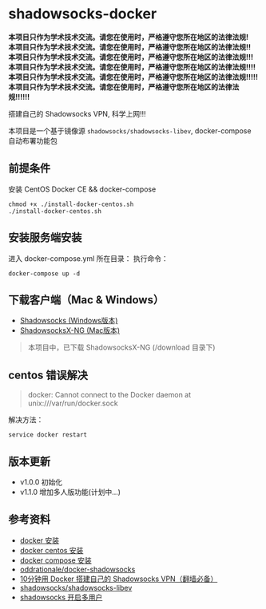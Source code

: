 # shadowsocks-docker

**本项目只作为学术技术交流。请您在使用时，严格遵守您所在地区的法律法规!**  
**本项目只作为学术技术交流。请您在使用时，严格遵守您所在地区的法律法规!!**  
**本项目只作为学术技术交流。请您在使用时，严格遵守您所在地区的法律法规!!!**  
**本项目只作为学术技术交流。请您在使用时，严格遵守您所在地区的法律法规!!!!**  
**本项目只作为学术技术交流。请您在使用时，严格遵守您所在地区的法律法规!!!!!**  
**本项目只作为学术技术交流。请您在使用时，严格遵守您所在地区的法律法规!!!!!!**  

搭建自己的 Shadowsocks VPN, 科学上网!!!

本项目是一个基于镜像源 `shadowsocks/shadowsocks-libev`, docker-compose 自动布署功能包

## 前提条件

安装 CentOS Docker CE && docker-compose

```
chmod +x ./install-docker-centos.sh
./install-docker-centos.sh
```

## 安装服务端安装

进入 docker-compose.yml 所在目录：
执行命令：
```
docker-compose up -d
```

## 下载客户端（Mac & Windows）

- [Shadowsocks (Windows版本)](https://github.com/shadowsocks/shadowsocks-windows/wiki/Shadowsocks-Windows-使用说明)
- [ShadowsocksX-NG (Mac版本)](https://github.com/shadowsocks/ShadowsocksX-NG)

> 本项目中，已下载 ShadowsocksX-NG (/download 目录下)


## centos 错误解决

> docker: Cannot connect to the Docker daemon at unix:///var/run/docker.sock

解决方法：

```
service docker restart
```

## 版本更新

- v1.0.0 初始化
- v1.1.0 增加多人版功能(计划中...)

## 参考资料
- [docker 安装](https://docs.docker.com/install/)
- [docker centos 安装](https://docs.docker.com/install/linux/docker-ce/centos/)
- [docker compose 安装](https://docs.docker.com/compose/install/)
- [oddrationale/docker-shadowsocks](https://hub.docker.com/r/oddrationale/docker-shadowsocks)
- [10分钟用 Docker 搭建自己的 Shadowsocks VPN（翻墙必备）](https://juejin.im/post/5b14c5115188257d37761a5a)
- [shadowsocks/shadowsocks-libev](https://github.com/shadowsocks/shadowsocks-libev/tree/master/docker/alpine)
- [shadowsocks 开启多用户](https://github.com/shadowsocks/shadowsocks-libev/issues/1668)